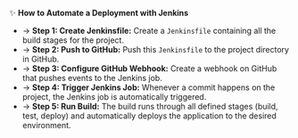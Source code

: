 ✨ **How to Automate a Deployment with Jenkins**
- → **Step 1: Create Jenkinsfile:** Create a `Jenkinsfile` containing all the build stages for the project.
- → **Step 2: Push to GitHub:** Push this `Jenkinsfile` to the project directory in GitHub.
- → **Step 3: Configure GitHub Webhook:** Create a webhook on GitHub that pushes events to the Jenkins job.
- → **Step 4: Trigger Jenkins Job:** Whenever a commit happens on the project, the Jenkins job is automatically triggered.
- → **Step 5: Run Build:** The build runs through all defined stages (build, test, deploy) and automatically deploys the application to the desired environment.